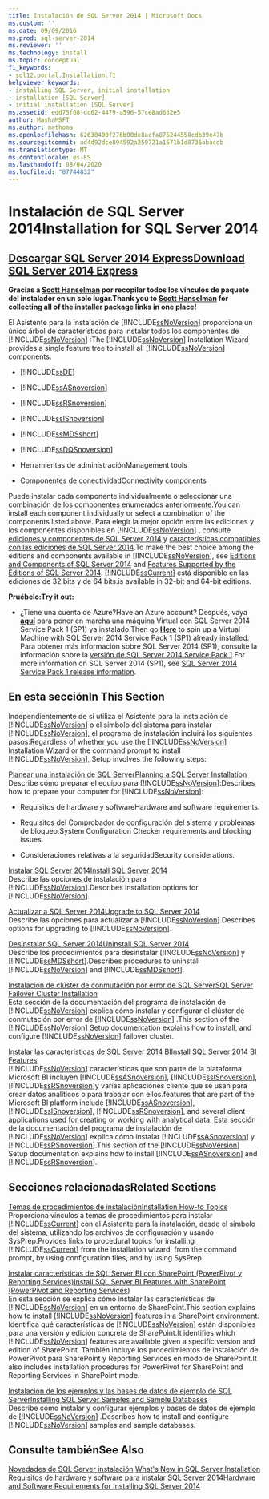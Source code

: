 ```yaml
---
title: Instalación de SQL Server 2014 | Microsoft Docs
ms.custom: ''
ms.date: 09/09/2016
ms.prod: sql-server-2014
ms.reviewer: ''
ms.technology: install
ms.topic: conceptual
f1_keywords:
- sql12.portal.Installation.f1
helpviewer_keywords:
- installing SQL Server, initial installation
- installation [SQL Server]
- initial installation [SQL Server]
ms.assetid: edd75f68-dc62-4479-a596-57ce8ad632e5
author: MashaMSFT
ms.author: mathoma
ms.openlocfilehash: 62630400f276b00de8acfa875244558cdb39e47b
ms.sourcegitcommit: ad4d92dce894592a259721a1571b1d8736abacdb
ms.translationtype: MT
ms.contentlocale: es-ES
ms.lasthandoff: 08/04/2020
ms.locfileid: "87744832"
---
```

# <a name="installation-for-sql-server-2014"></a><span data-ttu-id="94371-102">Instalación de SQL Server 2014</span><span class="sxs-lookup"><span data-stu-id="94371-102">Installation for SQL Server 2014</span></span>
 ## <a name="download-sql-server-2014-express"></a>[<span data-ttu-id="94371-103">Descargar SQL Server 2014 Express</span><span class="sxs-lookup"><span data-stu-id="94371-103">Download SQL Server 2014 Express</span></span>](http://www.hanselman.com/blog/DownloadSQLServerExpress.aspx)
  <span data-ttu-id="94371-104">**Gracias a [Scott Hanselman](http://www.hanselman.com/) por recopilar todos los vínculos de paquete del instalador en un solo lugar.**</span><span class="sxs-lookup"><span data-stu-id="94371-104">**Thank you to [Scott Hanselman](http://www.hanselman.com/) for collecting all of the installer package links in one place!**</span></span>
  
  <span data-ttu-id="94371-105">El Asistente para la instalación de [!INCLUDE[ssNoVersion](../../includes/ssnoversion-md.md)] proporciona un único árbol de características para instalar todos los componentes de [!INCLUDE[ssNoVersion](../../includes/ssnoversion-md.md)] :</span><span class="sxs-lookup"><span data-stu-id="94371-105">The [!INCLUDE[ssNoVersion](../../includes/ssnoversion-md.md)] Installation Wizard provides a single feature tree to install all [!INCLUDE[ssNoVersion](../../includes/ssnoversion-md.md)] components:</span></span>  
  
-   [!INCLUDE[ssDE](../../includes/ssde-md.md)]  
  
-   [!INCLUDE[ssASnoversion](../../includes/ssasnoversion-md.md)]  
  
-   [!INCLUDE[ssRSnoversion](../../includes/ssrsnoversion-md.md)]  
  
-   [!INCLUDE[ssISnoversion](../../includes/ssisnoversion-md.md)]  
  
-   [!INCLUDE[ssMDSshort](../../includes/ssmdsshort-md.md)]  
  
-   [!INCLUDE[ssDQSnoversion](../../includes/ssdqsnoversion-md.md)]  
  
-   <span data-ttu-id="94371-106">Herramientas de administración</span><span class="sxs-lookup"><span data-stu-id="94371-106">Management tools</span></span>  
  
-   <span data-ttu-id="94371-107">Componentes de conectividad</span><span class="sxs-lookup"><span data-stu-id="94371-107">Connectivity components</span></span>  
  
 <span data-ttu-id="94371-108">Puede instalar cada componente individualmente o seleccionar una combinación de los componentes enumerados anteriormente.</span><span class="sxs-lookup"><span data-stu-id="94371-108">You can install each component individually or select a combination of the components listed above.</span></span> <span data-ttu-id="94371-109">Para elegir la mejor opción entre las ediciones y los componentes disponibles en [!INCLUDE[ssNoVersion](../../includes/ssnoversion-md.md)] , consulte [ediciones y componentes de SQL Server 2014](../../sql-server/editions-and-components-of-sql-server-2016.md) y [características compatibles con las ediciones de SQL Server 2014](../../getting-started/features-supported-by-the-editions-of-sql-server-2014.md).</span><span class="sxs-lookup"><span data-stu-id="94371-109">To make the best choice among the editions and components available in [!INCLUDE[ssNoVersion](../../includes/ssnoversion-md.md)], see [Editions and Components of SQL Server 2014](../../sql-server/editions-and-components-of-sql-server-2016.md) and [Features Supported by the Editions of SQL Server 2014](../../getting-started/features-supported-by-the-editions-of-sql-server-2014.md).</span></span> [!INCLUDE[ssCurrent](../../includes/sscurrent-md.md)] <span data-ttu-id="94371-110">está disponible en las ediciones de 32 bits y de 64 bits.</span><span class="sxs-lookup"><span data-stu-id="94371-110">is available in 32-bit and 64-bit editions.</span></span>
 
 <span data-ttu-id="94371-111">**Pruébelo:**</span><span class="sxs-lookup"><span data-stu-id="94371-111">**Try it out:**</span></span>  
  
-   <span data-ttu-id="94371-112">¿Tiene una cuenta de Azure?</span><span class="sxs-lookup"><span data-stu-id="94371-112">Have an Azure account?</span></span>  <span data-ttu-id="94371-113">Después, vaya **[aquí](https://ms.portal.azure.com/?flight=1#create/Microsoft.SQLServer2016RTMEnterpriseWindowsServer2012R2)** para poner en marcha una máquina Virtual con SQL Server 2014 Service Pack 1 (SP1) ya instalado.</span><span class="sxs-lookup"><span data-stu-id="94371-113">Then go **[Here](https://ms.portal.azure.com/?flight=1#create/Microsoft.SQLServer2016RTMEnterpriseWindowsServer2012R2)** to spin up a Virtual Machine with SQL Server 2014 Service Pack 1 (SP1) already installed.</span></span> <span data-ttu-id="94371-114">Para obtener más información sobre SQL Server 2014 (SP1), consulte la información sobre la [versión de SQL Server 2014 Service Pack 1](https://support.microsoft.com/kb/3058865).</span><span class="sxs-lookup"><span data-stu-id="94371-114">For more information on SQL Server 2014 (SP1), see [SQL Server 2014 Service Pack 1 release information](https://support.microsoft.com/kb/3058865).</span></span>  
  
## <a name="in-this-section"></a><span data-ttu-id="94371-115">En esta sección</span><span class="sxs-lookup"><span data-stu-id="94371-115">In This Section</span></span>  
 <span data-ttu-id="94371-116">Independientemente de si utiliza el Asistente para la instalación de [!INCLUDE[ssNoVersion](../../includes/ssnoversion-md.md)] o el símbolo del sistema para instalar [!INCLUDE[ssNoVersion](../../includes/ssnoversion-md.md)], el programa de instalación incluirá los siguientes pasos:</span><span class="sxs-lookup"><span data-stu-id="94371-116">Regardless of whether you use the [!INCLUDE[ssNoVersion](../../includes/ssnoversion-md.md)] Installation Wizard or the command prompt to install [!INCLUDE[ssNoVersion](../../includes/ssnoversion-md.md)], Setup involves the following steps:</span></span>  
  
 [<span data-ttu-id="94371-117">Planear una instalación de SQL Server</span><span class="sxs-lookup"><span data-stu-id="94371-117">Planning a SQL Server Installation</span></span>](../../sql-server/install/planning-a-sql-server-installation.md)  
 <span data-ttu-id="94371-118">Describe cómo preparar el equipo para [!INCLUDE[ssNoVersion](../../includes/ssnoversion-md.md)]:</span><span class="sxs-lookup"><span data-stu-id="94371-118">Describes how to prepare your computer for [!INCLUDE[ssNoVersion](../../includes/ssnoversion-md.md)]:</span></span>  
  
-   <span data-ttu-id="94371-119">Requisitos de hardware y software</span><span class="sxs-lookup"><span data-stu-id="94371-119">Hardware and software requirements.</span></span>  
  
-   <span data-ttu-id="94371-120">Requisitos del Comprobador de configuración del sistema y problemas de bloqueo.</span><span class="sxs-lookup"><span data-stu-id="94371-120">System Configuration Checker requirements and blocking issues.</span></span>  
  
-   <span data-ttu-id="94371-121">Consideraciones relativas a la seguridad</span><span class="sxs-lookup"><span data-stu-id="94371-121">Security considerations.</span></span>  
  
 [<span data-ttu-id="94371-122">Instalar SQL Server 2014</span><span class="sxs-lookup"><span data-stu-id="94371-122">Install SQL Server 2014</span></span>](install-sql-server.md)  
 <span data-ttu-id="94371-123">Describe las opciones de instalación para [!INCLUDE[ssNoVersion](../../includes/ssnoversion-md.md)].</span><span class="sxs-lookup"><span data-stu-id="94371-123">Describes installation options for [!INCLUDE[ssNoVersion](../../includes/ssnoversion-md.md)].</span></span>  
  
 [<span data-ttu-id="94371-124">Actualizar a SQL Server 2014</span><span class="sxs-lookup"><span data-stu-id="94371-124">Upgrade to SQL Server 2014</span></span>](upgrade-sql-server.md)  
 <span data-ttu-id="94371-125">Describe las opciones para actualizar a [!INCLUDE[ssNoVersion](../../includes/ssnoversion-md.md)].</span><span class="sxs-lookup"><span data-stu-id="94371-125">Describes options for upgrading to [!INCLUDE[ssNoVersion](../../includes/ssnoversion-md.md)].</span></span>  
  
 [<span data-ttu-id="94371-126">Desinstalar SQL Server 2014</span><span class="sxs-lookup"><span data-stu-id="94371-126">Uninstall SQL Server 2014</span></span>](../../sql-server/install/uninstall-sql-server.md)  
 <span data-ttu-id="94371-127">Describe los procedimientos para desinstalar [!INCLUDE[ssNoVersion](../../includes/ssnoversion-md.md)] y [!INCLUDE[ssMDSshort](../../includes/ssmdsshort-md.md)].</span><span class="sxs-lookup"><span data-stu-id="94371-127">Describes procedures to uninstall [!INCLUDE[ssNoVersion](../../includes/ssnoversion-md.md)] and [!INCLUDE[ssMDSshort](../../includes/ssmdsshort-md.md)].</span></span>  
  
 [<span data-ttu-id="94371-128">Instalación de clúster de conmutación por error de SQL Server</span><span class="sxs-lookup"><span data-stu-id="94371-128">SQL Server Failover Cluster Installation</span></span>](../../sql-server/failover-clusters/install/sql-server-failover-cluster-installation.md)  
 <span data-ttu-id="94371-129">Esta sección de la documentación del programa de instalación de [!INCLUDE[ssNoVersion](../../includes/ssnoversion-md.md)] explica cómo instalar y configurar el clúster de conmutación por error de [!INCLUDE[ssNoVersion](../../includes/ssnoversion-md.md)] .</span><span class="sxs-lookup"><span data-stu-id="94371-129">This section of the [!INCLUDE[ssNoVersion](../../includes/ssnoversion-md.md)] Setup documentation explains how to install, and configure [!INCLUDE[ssNoVersion](../../includes/ssnoversion-md.md)] failover cluster.</span></span>  
  
 [<span data-ttu-id="94371-130">Instalar las características de SQL Server 2014 BI</span><span class="sxs-lookup"><span data-stu-id="94371-130">Install SQL Server 2014 BI Features</span></span>](../../sql-server/install/install-sql-server-business-intelligence-features.md)  
 [!INCLUDE[ssNoVersion](../../includes/ssnoversion-md.md)] <span data-ttu-id="94371-131">características que son parte de la plataforma Microsoft BI incluyen [!INCLUDE[ssASnoversion](../../includes/ssasnoversion-md.md)], [!INCLUDE[ssISnoversion](../../includes/ssisnoversion-md.md)], [!INCLUDE[ssRSnoversion](../../includes/ssrsnoversion-md.md)]y varias aplicaciones cliente que se usan para crear datos analíticos o para trabajar con ellos.</span><span class="sxs-lookup"><span data-stu-id="94371-131">features that are part of the Microsoft BI platform include [!INCLUDE[ssASnoversion](../../includes/ssasnoversion-md.md)], [!INCLUDE[ssISnoversion](../../includes/ssisnoversion-md.md)], [!INCLUDE[ssRSnoversion](../../includes/ssrsnoversion-md.md)], and several client applications used for creating or working with analytical data.</span></span> <span data-ttu-id="94371-132">Esta sección de la documentación del programa de instalación de [!INCLUDE[ssNoVersion](../../includes/ssnoversion-md.md)] explica cómo instalar [!INCLUDE[ssASnoversion](../../includes/ssasnoversion-md.md)] y [!INCLUDE[ssRSnoversion](../../includes/ssrsnoversion-md.md)].</span><span class="sxs-lookup"><span data-stu-id="94371-132">This section of the [!INCLUDE[ssNoVersion](../../includes/ssnoversion-md.md)] Setup documentation explains how to install [!INCLUDE[ssASnoversion](../../includes/ssasnoversion-md.md)] and [!INCLUDE[ssRSnoversion](../../includes/ssrsnoversion-md.md)].</span></span>  
  
## <a name="related-sections"></a><span data-ttu-id="94371-133">Secciones relacionadas</span><span class="sxs-lookup"><span data-stu-id="94371-133">Related Sections</span></span>  
 [<span data-ttu-id="94371-134">Temas de procedimientos de instalación</span><span class="sxs-lookup"><span data-stu-id="94371-134">Installation How-to Topics</span></span>](../../sql-server/install/installation-how-to-topics.md)  
 <span data-ttu-id="94371-135">Proporciona vínculos a temas de procedimientos para instalar [!INCLUDE[ssCurrent](../../includes/sscurrent-md.md)] con el Asistente para la instalación, desde el símbolo del sistema, utilizando los archivos de configuración y usando SysPrep.</span><span class="sxs-lookup"><span data-stu-id="94371-135">Provides links to procedural topics for installing [!INCLUDE[ssCurrent](../../includes/sscurrent-md.md)] from the installation wizard, from the command prompt, by using configuration files, and by using SysPrep.</span></span>  
  
 [<span data-ttu-id="94371-136">Instalar características de SQL Server BI con SharePoint &#40;PowerPivot y Reporting Services&#41;</span><span class="sxs-lookup"><span data-stu-id="94371-136">Install SQL Server BI Features with SharePoint &#40;PowerPivot and Reporting Services&#41;</span></span>](../../sql-server/install/install-sql-server-bi-features-sharepoint-powerpivot-reporting-services.md)  
 <span data-ttu-id="94371-137">En esta sección se explica cómo instalar las características de [!INCLUDE[ssNoVersion](../../includes/ssnoversion-md.md)] en un entorno de SharePoint.</span><span class="sxs-lookup"><span data-stu-id="94371-137">This section explains how to install [!INCLUDE[ssNoVersion](../../includes/ssnoversion-md.md)] features in a SharePoint environment.</span></span> <span data-ttu-id="94371-138">Identifica qué características de [!INCLUDE[ssNoVersion](../../includes/ssnoversion-md.md)] están disponibles para una versión y edición concreta de SharePoint.</span><span class="sxs-lookup"><span data-stu-id="94371-138">It identifies which [!INCLUDE[ssNoVersion](../../includes/ssnoversion-md.md)] features are available given a specific version and edition of SharePoint.</span></span> <span data-ttu-id="94371-139">También incluye los procedimientos de instalación de PowerPivot para SharePoint y Reporting Services en modo de SharePoint.</span><span class="sxs-lookup"><span data-stu-id="94371-139">It also includes installation procedures for PowerPivot for SharePoint and Reporting Services in SharePoint mode.</span></span>  
  
 [<span data-ttu-id="94371-140">Instalación de los ejemplos y las bases de datos de ejemplo de SQL Server</span><span class="sxs-lookup"><span data-stu-id="94371-140">Installing SQL Server Samples and Sample Databases</span></span>](https://sqlserversamples.codeplex.com/)  
 <span data-ttu-id="94371-141">Describe cómo instalar y configurar ejemplos y bases de datos de ejemplo de [!INCLUDE[ssNoVersion](../../includes/ssnoversion-md.md)] .</span><span class="sxs-lookup"><span data-stu-id="94371-141">Describes how to install and configure [!INCLUDE[ssNoVersion](../../includes/ssnoversion-md.md)] samples and sample databases.</span></span>  
  
## <a name="see-also"></a><span data-ttu-id="94371-142">Consulte también</span><span class="sxs-lookup"><span data-stu-id="94371-142">See Also</span></span>  
 <span data-ttu-id="94371-143">[Novedades de SQL Server instalación](../../sql-server/install/what-s-new-in-sql-server-installation.md) </span><span class="sxs-lookup"><span data-stu-id="94371-143">[What's New in SQL Server Installation](../../sql-server/install/what-s-new-in-sql-server-installation.md) </span></span>  
 [<span data-ttu-id="94371-144">Requisitos de hardware y software para instalar SQL Server 2014</span><span class="sxs-lookup"><span data-stu-id="94371-144">Hardware and Software Requirements for Installing SQL Server 2014</span></span>](../../sql-server/install/hardware-and-software-requirements-for-installing-sql-server.md)  
  
